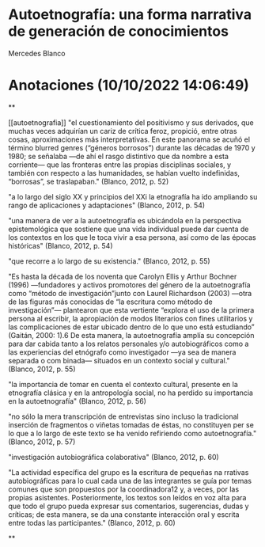 # Autoetnografía: una forma narrativa de generación de conocimientos
Mercedes Blanco

# Anotaciones **(10/10/2022 14:06:49)**

**

[[autoetnografia]] "el cuestionamiento del positivismo y sus derivados, que muchas veces adquirían un cariz de crítica feroz, propició, entre otras cosas, aproximaciones más interpretativas. En este panorama se acuñó el término blurred genres (“géneros borrosos”) durante las décadas de 1970 y 1980; se señalaba —de ahí el rasgo distintivo que da nombre a esta corriente— que las fronteras entre las propias disciplinas sociales, y también con respecto a las humanidades, se habían vuelto indefinidas, “borrosas”, se traslapaban." (Blanco, 2012, p. 52)

"a lo largo del siglo XX y principios del XXi la etnografía ha ido ampliando su rango de aplicaciones y adaptaciones" (Blanco, 2012, p. 54)

"una manera de ver a la autoetnografía es ubicándola en la perspectiva epistemológica que sostiene que una vida individual puede dar cuenta de los contextos en los que le toca vivir a esa persona, así como de las épocas históricas" (Blanco, 2012, p. 54)

"que recorre a lo largo de su existencia." (Blanco, 2012, p. 55)

"Es hasta la década de los noventa que Carolyn Ellis y Arthur Bochner (1996) —fundadores y activos promotores del género de la autoetnografía como “método de investigación”junto con Laurel Richardson (2003) —otra de las figuras más conocidas de “la escritura como método de investigación”— plantearon que esta vertiente “explora el uso de la primera persona al escribir, la apropiación de modos literarios con fines utilitarios y las complicaciones de estar ubicado dentro de lo que uno está estudiando” (Gaitán, 2000: 1).6 De esta manera, la autoetnografía amplía su concepción para dar cabida tanto a los relatos personales y/o autobiográficos como a las experiencias del etnógrafo como investigador —ya sea de manera separada o com­ binada— situados en un contexto social y cultural." (Blanco, 2012, p. 55)

"la importancia de tomar en cuenta el contexto cultural, presente en la etnografía clásica y en la antropología social, no ha perdido su importancia en la autoetnografía" (Blanco, 2012, p. 56)

"no sólo la mera transcripción de entrevistas sino incluso la tradicional inserción de fragmentos o viñetas tomadas de éstas, no constituyen per se lo que a lo largo de este texto se ha venido refiriendo como autoetnografía." (Blanco, 2012, p. 57)

"investigación autobiográfica colaborativa" (Blanco, 2012, p. 60)

"La actividad específica del grupo es la escritura de pequeñas na­ rrativas autobiográficas para lo cual cada una de las integrantes se guía por temas comunes que son propuestos por la coordinadora12 y, a veces, por las propias asistentes. Posteriormente, los textos son leídos en voz alta para que todo el grupo pueda expresar sus comentarios, sugerencias, dudas y críticas; de esta manera, se da una constante interacción oral y escrita entre todas las participantes." (Blanco, 2012, p. 60)

**

